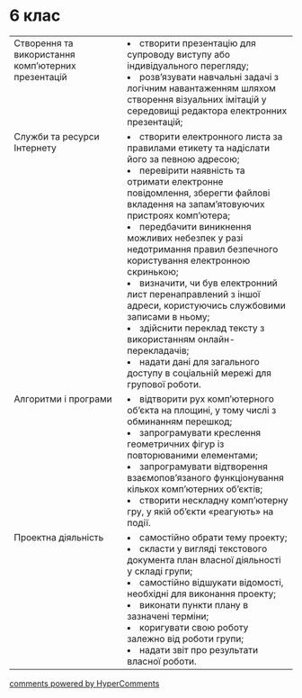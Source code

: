 <div id="hypercomments_widget" class="js-hypercomments-widget invisible"></div>

# 6 клас

<table>
  <tr>
    <td width="40%" style="vertical-align:top !important;">Створення та використання комп’ютерних презентацій</td>
    <td width="60%" style="vertical-align:top !important;">
<li>створити презентацію для супроводу виступу або індивідуального перегляду;</li>
<li>розв’язувати навчальні задачі з логічним навантаженням шляхом створення візуальних імітацій у середовищі редактора електронних презентацій;</li>
  </td>
</tr>
  <tr>
    <td width="40%" style="vertical-align:top !important;">Служби та ресурси Інтернету</td>
    <td width="60%" style="vertical-align:top !important;">
<li>створити електронного листа за правилами етикету та надіслати його за певною адресою;</li>
<li>перевірити наявність та отримати електронне повідомлення, зберегти файлові вкладення на запам’ятовуючих пристроях комп’ютера;</li>
<li>передбачити виникнення можливих небезпек у разі недотримання правил безпечного користування електронною скринькою;</li>
<li>визначити, чи був електронний лист перенаправлений з іншої адреси, користуючись службовими записами в ньому;</li>
<li>здійснити переклад тексту з використанням онлайн-перекладачів;</li>
<li>надати дані для загального доступу в соціальній мережі для групової роботи.</li>
  </td>
</tr>
  <tr>
    <td width="40%" style="vertical-align:top !important;">Алгоритми і програми</td>
    <td width="60%" style="vertical-align:top !important;">
<li>відтворити рух комп’ютерного об’єкта на площині, у тому числі з обминанням перешкод;</li>
<li>запрограмувати креслення геометричних фігур із повторюваними елементами;</li>
<li>запрограмувати відтворення взаємопов’язаного функціонування кількох комп’ютерних об’єктів;</li>
<li>створити нескладну комп’ютерну гру, у якій об’єкти «реагують» на події.</li>
  </td>
</tr>
  <tr>
    <td width="40%" style="vertical-align:top !important;">Проектна діяльність</td>
    <td width="60%" style="vertical-align:top !important;">
<li>самостійно обрати тему проекту;</li>
<li>скласти у вигляді текстового документа план власної діяльності у складі групи;</li>
<li>самостійно відшукати відомості, необхідні для виконання проекту;</li>
<li>виконати пункти плану в зазначені терміни;</li>
<li>коригувати свою роботу залежно від роботи групи;</li>
<li>надати звіт про результати власної роботи.</li>
  </td>
</tr>
</table>

<div class="js-hypercomments-container">
<a href="http://hypercomments.com" class="hc-link" title="comments widget">comments powered by HyperComments</a>
</div>